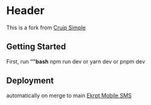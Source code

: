 
# Header

 This is a fork from [Cruip Simple](https://github.com/cruip/tailwind-landing-page-template)

## Getting Started

 First, run
 **'''bash**
 npm run dev
  or
 yarn dev
  or
 pnpm dev

## Deployment

 automatically on merge to main [Ekrpt Mobile SMS](https://ekrpt.com)